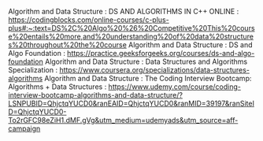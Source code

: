 Algorithm and Data Structure : DS AND ALGORITHMS IN C++ ONLINE : https://codingblocks.com/online-courses/c-plus-plus#:~:text=DS%2C%20Algo%20%26%20Competitive%20This%20course%20entails%20more,and%20understanding%20of%20data%20structures%20throughout%20the%20course
Algorithm and Data Structure : DS and Algo Foundation : https://practice.geeksforgeeks.org/courses/ds-and-algo-foundation
Algorithm and Data Structure : Data Structures and Algorithms Specialization : https://www.coursera.org/specializations/data-structures-algorithms
Algorithm and Data Structure : The Coding Interview Bootcamp: Algorithms + Data Structures : https://www.udemy.com/course/coding-interview-bootcamp-algorithms-and-data-structure/?LSNPUBID=QhjctqYUCD0&ranEAID=QhjctqYUCD0&ranMID=39197&ranSiteID=QhjctqYUCD0-To2rGFC98eZiH1.dMF.gVg&utm_medium=udemyads&utm_source=aff-campaign

